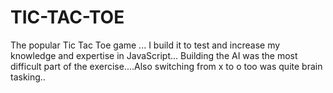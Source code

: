 # TIC-TAC-TOE
The popular Tic Tac Toe game ... I build it to test and increase my knowledge and expertise in JavaScript... Building the AI was the most difficult part of the exercise....Also switching from x to o too was quite brain tasking..

